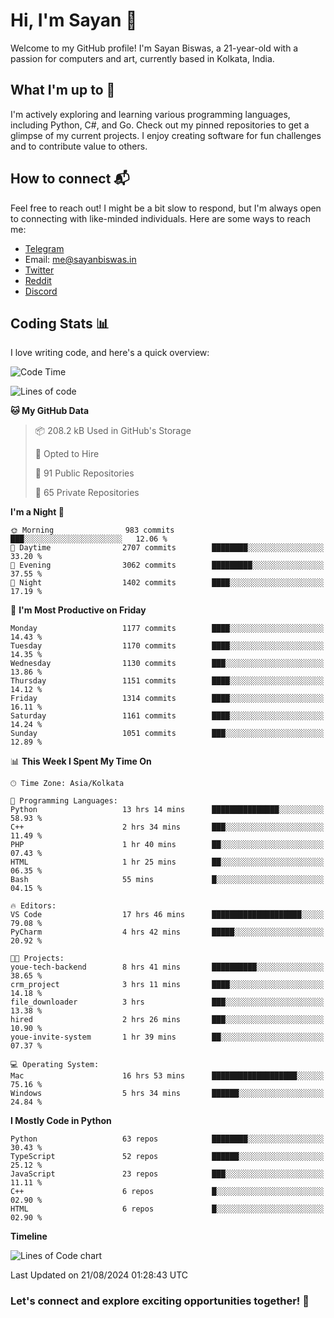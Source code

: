 # Hi, I'm Sayan 👋

Welcome to my GitHub profile! I'm Sayan Biswas, a 21-year-old with a passion for computers and art, currently based in Kolkata, India.

## What I'm up to 🚀

I'm actively exploring and learning various programming languages, including Python, C#, and Go. Check out my pinned repositories to get a glimpse of my current projects. I enjoy creating software for fun challenges and to contribute value to others.

## How to connect 📬

Feel free to reach out! I might be a bit slow to respond, but I'm always open to connecting with like-minded individuals. Here are some ways to reach me:

- [Telegram](https://t.me/dank_as_fuck)
- Email: [me@sayanbiswas.in](mailto:me@sayanbiswas.in)
- [Twitter](https://twitter.com/TheDankDel)
- [Reddit](https://www.reddit.com/user/dank_as_fuck_/)
- [Discord](https://discordapp.com/users/506536929152466945)

## Coding Stats 📊

I love writing code, and here's a quick overview:

<!--START_SECTION:waka-->
![Code Time](http://img.shields.io/badge/Code%20Time-1%2C675%20hrs%2052%20mins-blue)

![Lines of code](https://img.shields.io/badge/From%20Hello%20World%20I%27ve%20Written-5.9%20million%20lines%20of%20code-blue)

**🐱 My GitHub Data** 

> 📦 208.2 kB Used in GitHub's Storage 
 > 
> 💼 Opted to Hire
 > 
> 📜 91 Public Repositories 
 > 
> 🔑 65 Private Repositories 
 > 
**I'm a Night 🦉** 

```text
🌞 Morning                983 commits         ███░░░░░░░░░░░░░░░░░░░░░░   12.06 % 
🌆 Daytime                2707 commits        ████████░░░░░░░░░░░░░░░░░   33.20 % 
🌃 Evening                3062 commits        █████████░░░░░░░░░░░░░░░░   37.55 % 
🌙 Night                  1402 commits        ████░░░░░░░░░░░░░░░░░░░░░   17.19 % 
```
📅 **I'm Most Productive on Friday** 

```text
Monday                   1177 commits        ████░░░░░░░░░░░░░░░░░░░░░   14.43 % 
Tuesday                  1170 commits        ████░░░░░░░░░░░░░░░░░░░░░   14.35 % 
Wednesday                1130 commits        ███░░░░░░░░░░░░░░░░░░░░░░   13.86 % 
Thursday                 1151 commits        ████░░░░░░░░░░░░░░░░░░░░░   14.12 % 
Friday                   1314 commits        ████░░░░░░░░░░░░░░░░░░░░░   16.11 % 
Saturday                 1161 commits        ████░░░░░░░░░░░░░░░░░░░░░   14.24 % 
Sunday                   1051 commits        ███░░░░░░░░░░░░░░░░░░░░░░   12.89 % 
```


📊 **This Week I Spent My Time On** 

```text
🕑︎ Time Zone: Asia/Kolkata

💬 Programming Languages: 
Python                   13 hrs 14 mins      ███████████████░░░░░░░░░░   58.93 % 
C++                      2 hrs 34 mins       ███░░░░░░░░░░░░░░░░░░░░░░   11.49 % 
PHP                      1 hr 40 mins        ██░░░░░░░░░░░░░░░░░░░░░░░   07.43 % 
HTML                     1 hr 25 mins        ██░░░░░░░░░░░░░░░░░░░░░░░   06.35 % 
Bash                     55 mins             █░░░░░░░░░░░░░░░░░░░░░░░░   04.15 % 

🔥 Editors: 
VS Code                  17 hrs 46 mins      ████████████████████░░░░░   79.08 % 
PyCharm                  4 hrs 42 mins       █████░░░░░░░░░░░░░░░░░░░░   20.92 % 

🐱‍💻 Projects: 
youe-tech-backend        8 hrs 41 mins       ██████████░░░░░░░░░░░░░░░   38.65 % 
crm_project              3 hrs 11 mins       ████░░░░░░░░░░░░░░░░░░░░░   14.18 % 
file_downloader          3 hrs               ███░░░░░░░░░░░░░░░░░░░░░░   13.38 % 
hired                    2 hrs 26 mins       ███░░░░░░░░░░░░░░░░░░░░░░   10.90 % 
youe-invite-system       1 hr 39 mins        ██░░░░░░░░░░░░░░░░░░░░░░░   07.37 % 

💻 Operating System: 
Mac                      16 hrs 53 mins      ███████████████████░░░░░░   75.16 % 
Windows                  5 hrs 34 mins       ██████░░░░░░░░░░░░░░░░░░░   24.84 % 
```

**I Mostly Code in Python** 

```text
Python                   63 repos            ████████░░░░░░░░░░░░░░░░░   30.43 % 
TypeScript               52 repos            ██████░░░░░░░░░░░░░░░░░░░   25.12 % 
JavaScript               23 repos            ███░░░░░░░░░░░░░░░░░░░░░░   11.11 % 
C++                      6 repos             █░░░░░░░░░░░░░░░░░░░░░░░░   02.90 % 
HTML                     6 repos             █░░░░░░░░░░░░░░░░░░░░░░░░   02.90 % 
```



**Timeline**

![Lines of Code chart](https://raw.githubusercontent.com/Dank-del/Dank-del/main/assets/bar_graph.png)


 Last Updated on 21/08/2024 01:28:43 UTC
<!--END_SECTION:waka-->

### Let's connect and explore exciting opportunities together! 🚀
